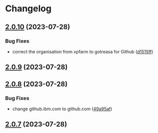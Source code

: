 # Changelog

## [2.0.10](https://github.com/gotreasa/gotreasa-berlin-clock/compare/2.0.9...2.0.10) (2023-07-28)

### Bug Fixes

- correct the organisation from xpfarm to gotreasa for Github ([d1515ff](https://github.com/gotreasa/gotreasa-berlin-clock/commit/d1515ff7ea3579da08de5e09350828a2b1e2b1fe))

## [2.0.9](https://github.com/xpfarm/gotreasa-berlin-clock/compare/2.0.8...2.0.9) (2023-07-28)

## [2.0.8](https://github.com/xpfarm/gotreasa-berlin-clock/compare/2.0.7...2.0.8) (2023-07-28)

### Bug Fixes

- change github.ibm.com to github.com ([49a95af](https://github.com/xpfarm/gotreasa-berlin-clock/commit/49a95afca73fc056fcae25405ec8fa049d4abc84))

## [2.0.7](https://github.ibm.com/xpfarm/gotreasa-berlin-clock/compare/2.0.6...2.0.7) (2023-07-28)

